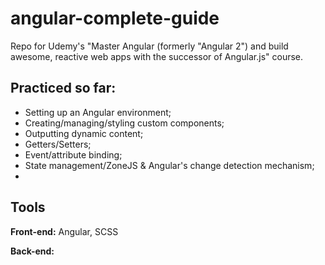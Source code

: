 # angular-complete-guide

Repo for Udemy's "Master Angular (formerly "Angular 2") and build awesome, reactive web apps with the successor of Angular.js" course.



## Practiced so far:

- Setting up an Angular environment;
- Creating/managing/styling custom components;
- Outputting dynamic content;
- Getters/Setters;
- Event/attribute binding;
- State management/ZoneJS & Angular's change detection mechanism;
- 



## Tools

**Front-end:** Angular, SCSS

**Back-end:** 

